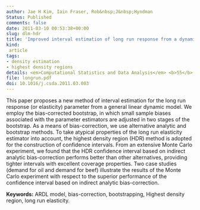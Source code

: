 ```yaml
---
author: Jae H Kim, Iain Fraser, Rob&nbsp;J&nbsp;Hyndman
Status: Published
comments: false
date: 2011-03-10 00:53:38+00:00
slug: dlm-hdr
title: 'Improved interval estimation of long run response from a dynamic linear model: a highest density region approach'
kind:
 article
tags:
- density estimation
- highest density regions
details: <em>Computational Statistics and Data Analysis</em> <b>55</b>(8), 2477-2489
file: longrun.pdf
doi: 10.1016/j.csda.2011.03.003
---
```


This paper proposes a new method of interval estimation for the long run response (or elasticity) parameter from a general linear dynamic model. We employ the bias-corrected bootstrap, in which small sample biases associated with the parameter estimators are adjusted in two stages of the bootstrap. As a means of bias-correction, we use alternative analytic and bootstrap methods. To take atypical properties of the long run elasticity estimator into account, the highest density region (HDR) method is adopted for the construction of confidence intervals. From an extensive Monte Carlo experiment, we found that the HDR confidence interval based on indirect analytic bias-correction performs better than other alternatives, providing tighter intervals with excellent coverage properties. Two case studies (demand for oil and demand for beef) illustrate the results of the Monte Carlo experiment with respect to the superior performance of the confidence interval based on indirect analytic bias-correction.

**Keywords:** ARDL model, bias-correction, bootstrapping, Highest density region, long run elasticity.
